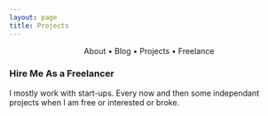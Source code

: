 ```yaml
---
layout: page
title: Projects
---
```


<section>
	<div style="text-align: center;">
		<span class="hlink " onclick="window.location='/whoami/'">About</span> • 
		<span class="hlink " onclick="window.location='/whoami/blog'">Blog</span> • 
		<span class="hlink " onclick="window.location='/whoami/projects'">Projects</span> • 
		<span class="hlink " onclick="window.location='/whoami/freelance'">Freelance</span>
	</div>
	<div></div>
</section>


### Hire Me As a Freelancer

I mostly work with start-ups. Every now and then some independant projects when I am free or interested or broke.